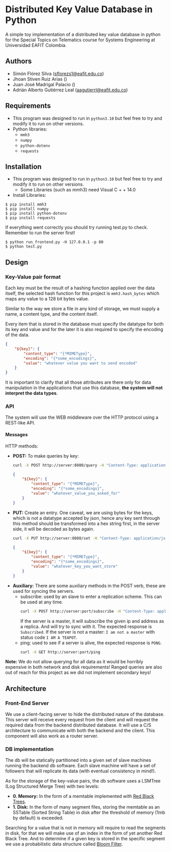 # Distributed Key Value Database in Python

A simple toy implementation of a distributed key value database in python for the Special Topics on Telematics course for Systems Engineering at Universidad EAFIT Colombia.

## Authors
- Simón Flórez Silva (sflorezs1@eafit.edu.co)
- Jhoan Stiven Ruiz Arias ()
- Juan José Madrigal Palacio ()
- Adrián Alberto Gutiérrez Leal (aagutierrl@eafit.edu.co)

## Requirements
- This program was designed to run in `python3.10` but feel free to try and modify it to run on other versions.
- Python libraries:
    - `mmh3`
    - `numpy`
    - `python-dotenv`
    - `requests`

## Installation
- This program was designed to run in `python3.10` but feel free to try and modify it to run on other versions.
    - Some Libraries (such as mmh3) need Visual C + + 14.0
- Install Libraries:

```
$ pip install mmh3
$ pip install numpy
$ pip install python-dotenv
$ pip install requests
```

If everything went correctly you should try running test.py to check. Remember to run the server first!

```
$ python run_frontend.py -H 127.0.0.1 -p 80
$ python test.py
```

## Design

### Key-Value pair format
Each key must be the result of a hashing function applied over the data itself, the selected hash function for this project is `mmh3.hash_bytes` which maps any value to a 128 bit bytes value.

Similar to the way we store a file in any kind of storage, we must supply a name, a content type, and the content itself.

Every item that is stored in the database must specify the datatype for both its key and value and for the later it is also required to specify the encoding of the data.

```json
{
    "${key}": {
        "content_type": "{*MIMEType}",
        "encoding": "{*some_encodings}",
        "value": "whatever value you want to send encoded"
    }
}
```

It is important to clarify that all those attributes are there only for data manipulation in the applications that use this database, **the system will not interpret the data types**.

### API

The system will use the WEB middleware over the HTTP protocol using a REST-like API.

#### Messages
HTTP methods:
- **POST:** To make queries by key:
    ```bash
    curl -X POST http://server:8080/query -H "Content-Type: application/octet-stream" -d '${key}'
    ```
    ```json
    {
        "${key}": {
            "content_type": "{*MIMEType}",
            "encoding": "{*some_encodings}",
            "value": "whatever_value_you_asked_for"
        }
    }
    ```
- **PUT:** Create an entry. One caveat, we are using bytes for the keys, which is not a datatype accepted by json, hence any key sent through this method should be transformed into a hex string first, in the server side, it will be decoded as bytes again.
    ```bash
    curl -X PUT http://server:8080/set -H "Content-Type: application/json" -d '{"key": "90219201f2","content_type": "{*MIMEType}", "encoding": "{*some_encodings}", "value": "whatever_key_you_want_store"}'
    ```
    ```json
    {
        "${key}": {
            "content_type": "{*MIMEType}",
            "encoding": "{*some_encodings}",
            "value": "whatever_key_you_want_store"
        }
    }
    ```
- **Auxiliary:** There are some auxiliary methods in the POST verb, these are used for syncing the servers. 
    - subscribe: used by an slave to enter a replication scheme. This can be used at any time.
        ```bash
        curl -X POST http://server:port/subscribe -H "Content-Type: application/json" -d '{"ip": "my ip", "port": "my port"}'
        ```
        If the server is a master, it will subscribe the given ip and address as a replica. And will try to sync with it. The expected response is `Subscribed`. If the server is not a master: `I am not a master` with status code `I AM A TEAPOT`.
    - ping: used to see if a server is alive, the expected response is `PONG`.
        ```bash
        curl -X GET http://server:port/ping
        ```

**Note:** We do not allow querying for all data as it would be horribly expensive in both network and disk requirements! Ranged queries are also out of reach for this project as we did not implement secondary keys!

## **Architecture**

### Front-End Server

We use a client-facing server to hide the distributed nature of the database. This server will receive every request from the client and will request the required data from the backend distributed database. It will use a C/S architecture to communicate with both the backend and the client. This component will also work as a router server.

### DB implementation

The db will be statically partitioned into a given set of slave machines running the backend db software. Each slave machine will have a set of followers that will replicate its data (with eventual consistency in mind!).

As for the storage of the key-value pairs, the db software uses a LSMTree (Log Structured Merge Tree) with two levels:
- **0. Memory:** In the form of a memtable implemented with [Red Black Trees](https://en.wikipedia.org/wiki/Red%E2%80%93black_tree).
- **1. Disk:** In the form of many segment files, storing the memtable as an SSTable (Sorted String Table) in disk after the threshold of memory (1mb by default) is exceeded.

Searching for a value that is not in memory will require to read the segments in disk, for that we will make use of an index in the form of yet another Red Black Tree. And to determine if a given key is stored in the specific segment we use a probabilistic data structure called [Bloom Filter](https://www.youtube.com/watch?v=em2j7sLhoyI). 